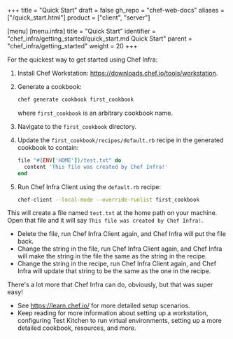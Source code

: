+++
title = "Quick Start"
draft = false
gh_repo = "chef-web-docs"
aliases = ["/quick_start.html"]
product = ["client", "server"]

[menu]
  [menu.infra]
    title = "Quick Start"
    identifier = "chef_infra/getting_started/quick_start.md Quick Start"
    parent = "chef_infra/getting_started"
    weight = 20
+++

For the quickest way to get started using Chef Infra:

1.  Install Chef Workstation:
    <https://downloads.chef.io/tools/workstation>.

2.  Generate a cookbook:

    ```bash
    chef generate cookbook first_cookbook
    ```

    where `first_cookbook` is an arbitrary cookbook name.

3.  Navigate to the `first_cookbook` directory.

4.  Update the `first_cookbook/recipes/default.rb` recipe in
    the generated cookbook to contain:

    ```ruby
    file "#{ENV['HOME']}/test.txt" do
      content 'This file was created by Chef Infra!'
    end
    ```

5.  Run Chef Infra Client using the `default.rb` recipe:

    ```bash
    chef-client --local-mode --override-runlist first_cookbook
    ```

This will create a file named `test.txt` at the home path on your
machine. Open that file and it will say
`This file was created by Chef Infra!`.

- Delete the file, run Chef Infra Client again, and Chef Infra will
    put the file back.
- Change the string in the file, run Chef Infra Client again, and Chef
    Infra will make the string in the file the same as the string in the
    recipe.
- Change the string in the recipe, run Chef Infra Client again, and
    Chef Infra will update that string to be the same as the one in the
    recipe.

There's a lot more that Chef Infra can do, obviously, but that was super
easy!

- See <https://learn.chef.io/> for more detailed setup scenarios.
- Keep reading for more information about setting up a workstation,
    configuring Test Kitchen to run virtual environments, setting up a
    more detailed cookbook, resources, and more.
